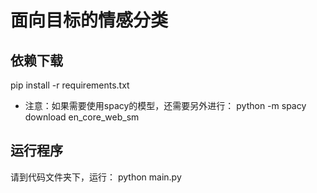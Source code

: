 # 面向目标的情感分类
## 依赖下载
pip install -r requirements.txt

* 注意：如果需要使用spacy的模型，还需要另外进行：
python -m spacy download en_core_web_sm

## 运行程序
请到代码文件夹下，运行：
python main.py